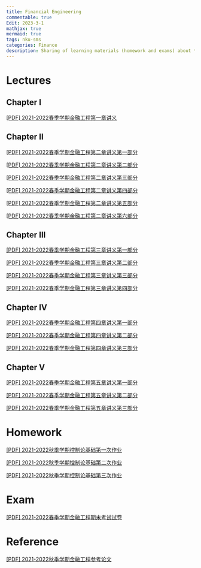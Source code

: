 ```yaml
---
title: Financial Engineering
commentable: true
Edit: 2023-3-1
mathjax: true
mermaid: true
tags: nku-sms 
categories: Finance
description: Sharing of learning materials (homework and exams) about **Financial Engineering** course given by [Pr.Li](https://math.nankai.edu.cn/2016/1113/c5626a51489/page.htm) sms, Nankai University, in 2022 Spring semester.
---
```


# Lectures

## Chapter I

<p><a href="https://ssskz.github.io/materials/金融工程/第一章引言.pdf" target="_blank">[PDF] 2021-2022春季学期金融工程第一章讲义 </a></p>

## Chapter II

<p><a href="https://ssskz.github.io/materials/金融工程/第二章远期与期货（第一部分）.pdf" target="_blank">[PDF] 2021-2022春季学期金融工程第二章讲义第一部分 </a></p>

<p><a href="https://ssskz.github.io/materials/金融工程/第二章远期与期货（第二部分）.pdf" target="_blank">[PDF] 2021-2022春季学期金融工程第二章讲义第二部分 </a></p>

<p><a href="https://ssskz.github.io/materials/金融工程/第二章远期与期货（第三部分）.pdf" target="_blank">[PDF] 2021-2022春季学期金融工程第二章讲义第三部分 </a></p>

<p><a href="https://ssskz.github.io/materials/金融工程/第二章远期与期货（第四部分）.pdf" target="_blank">[PDF] 2021-2022春季学期金融工程第二章讲义第四部分 </a></p>

<p><a href="https://ssskz.github.io/materials/金融工程/第二章远期与期货（第五部分）.pdf" target="_blank">[PDF] 2021-2022春季学期金融工程第二章讲义第五部分 </a></p>

<p><a href="https://ssskz.github.io/materials/金融工程/第二章远期与期货（第六部分）.pdf" target="_blank">[PDF] 2021-2022春季学期金融工程第二章讲义第六部分 </a></p>


## Chapter III

<p><a href="https://ssskz.github.io/materials/金融工程/第三章互换(第一节).pdf" target="_blank">[PDF] 2021-2022春季学期金融工程第三章讲义第一部分 </a></p>

<p><a href="https://ssskz.github.io/materials/金融工程/第三章互换(第二节).pdf" target="_blank">[PDF] 2021-2022春季学期金融工程第三章讲义第二部分 </a></p>

<p><a href="https://ssskz.github.io/materials/金融工程/第三章互换(第三节).pdf" target="_blank">[PDF] 2021-2022春季学期金融工程第三章讲义第三部分 </a></p>

<p><a href="https://ssskz.github.io/materials/金融工程/第三章互换(第四节).pdf" target="_blank">[PDF] 2021-2022春季学期金融工程第三章讲义第四部分 </a></p>

## Chapter IV

<p><a href="https://ssskz.github.io/materials/金融工程/第四章期权(第一节).pdf" target="_blank">[PDF] 2021-2022春季学期金融工程第四章讲义第一部分 </a></p>

<p><a href="https://ssskz.github.io/materials/金融工程/第四章期权(第二节).pdf" target="_blank">[PDF] 2021-2022春季学期金融工程第四章讲义第二部分 </a></p>

<p><a href="https://ssskz.github.io/materials/金融工程/第四章期权(第三节).pdf" target="_blank">[PDF] 2021-2022春季学期金融工程第四章讲义第三部分 </a></p>


## Chapter V

<p><a href="https://ssskz.github.io/materials/金融工程/第五章期权定价(第一节).pdf" target="_blank">[PDF] 2021-2022春季学期金融工程第五章讲义第一部分 </a></p>

<p><a href="https://ssskz.github.io/materials/金融工程/第五章期权定价(第二节).pdf" target="_blank">[PDF] 2021-2022春季学期金融工程第五章讲义第二部分 </a></p>

<p><a href="https://ssskz.github.io/materials/金融工程/第五章期权定价(第三节).pdf" target="_blank">[PDF] 2021-2022春季学期金融工程第五章讲义第三部分 </a></p>

# Homework

<p><a href="https://ssskz.github.io/materials/控制论基础1.pdf" target="_blank">[PDF] 2021-2022秋季学期控制论基础第一次作业 </a></p>

<p><a href="https://ssskz.github.io/materials/控制论基础2.pdf" target="_blank">[PDF] 2021-2022秋季学期控制论基础第二次作业 </a></p>

<p><a href="https://ssskz.github.io/materials/控制论基础3.pdf" target="_blank">[PDF] 2021-2022秋季学期控制论基础第三次作业 </a></p>

# Exam

<p><a href="https://ssskz.github.io/materials/金融工程/2022金融工程学试题(A).pdf" target="_blank">[PDF] 2021-2022春季学期金融工程期末考试试卷</a></p>

# Reference

<p><a href="https://ssskz.github.io/materials/金融工程/cox1981.pdf.pdf" target="_blank">[PDF] 2021-2022秋季学期金融工程参考论文</a></p>